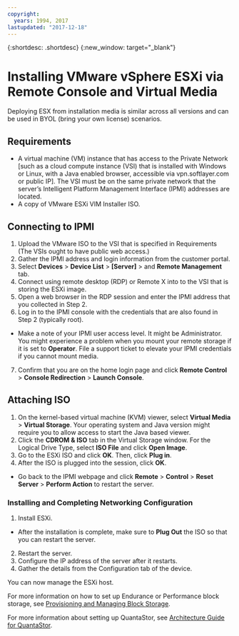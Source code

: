 ```yaml
---
copyright:
  years: 1994, 2017
lastupdated: "2017-12-18"
---
```


{:shortdesc: .shortdesc}
{:new_window: target="_blank"}

# Installing VMware vSphere ESXi via Remote Console and Virtual Media

Deploying ESX from installation media is similar across all versions and can be used in BYOL (bring your own license) scenarios.

## Requirements
* A virtual machine (VM) instance that has access to the Private Network [such as a cloud compute instance (VSI) that is installed with Windows or Linux, with a Java enabled browser, accessible via vpn.softlayer.com or public IP]. The VSI must be on the same private network that the server’s Intelligent Platform Management Interface (IPMI) addresses are located.
* A copy of VMware ESXi VIM Installer ISO.

<!--## Steps -->

## Connecting to IPMI
1. Upload the VMware ISO to the VSI that is specified in Requirements (The VSIs ought to have public web access.)
2. Gather the IPMI address and login information from the customer portal.
3. Select **Devices** > **Device List** > **[Server]** > and **Remote Management** tab.
4. Connect using remote desktop (RDP) or Remote X into to the VSI that is storing the ESXi image.
5. Open a web browser in the RDP session and enter the IPMI address that you collected in Step 2.
6. Log in to the IPMI console with the credentials that are also found in Step 2 (typically root).
* Make a note of your IPMI user access level. It might be Administrator. You might experience a problem when you mount your remote storage if it is set to **Operator**. File a support ticket to elevate your IPMI credentials if you cannot mount media.
7. Confirm that you are on the home login page and click **Remote Control** > **Console Redirection** > **Launch Console**.

## Attaching ISO
1. On the kernel-based virtual machine (KVM) viewer, select **Virtual Media** > **Virtual Storage**. Your operating system and Java version might require you to allow access to start the Java based viewer.
2. Click the **CDROM & ISO** tab in the Virtual Storage window. For the Logical Drive Type, select **ISO File** and click **Open Image**.
3. Go to the ESXi ISO and click **OK**. Then, click **Plug in**.
4. After the ISO is plugged into the session, click **OK**.
* Go back to the IPMI webpage and click **Remote** > **Control** > **Reset Server** > **Perform Action** to restart the server.

### Installing and Completing Networking Configuration
1. Install ESXi.
* After the installation is complete, make sure to **Plug Out** the ISO so that you can restart the server.
2. Restart the server.
3. Configure the IP address of the server after it restarts.
4. Gather the details from the Configuration tab of the device.

You can now manage the ESXi host.

For more information on how to set up Endurance or Performance block storage, see [Provisioning and Managing Block Storage](/docs/infrastructure/BlockStorage/provisioning-block_storage.html).

For more information about setting up QuantaStor, see [Architecture Guide for QuantaStor](architecture-guide-quantastor-vmwaresoftlayer.html).
